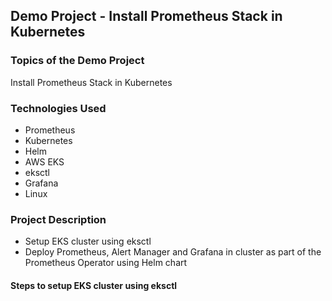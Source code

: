 ## Demo Project - Install Prometheus Stack in Kubernetes

### Topics of the Demo Project
Install Prometheus Stack in Kubernetes

### Technologies Used
- Prometheus
- Kubernetes
- Helm
- AWS EKS
- eksctl
- Grafana
- Linux

### Project Description
- Setup EKS cluster using eksctl
- Deploy Prometheus, Alert Manager and Grafana in cluster as part of the Prometheus Operator using Helm chart


#### Steps to setup EKS cluster using eksctl

